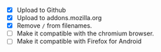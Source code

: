 - [x] Upload to Github
- [x] Upload to addons.mozilla.org
- [x] Remove `/` from filenames.
- [ ] Make it compatible with the chromium browser.
- [ ] Make it compatible with Firefox for Android
